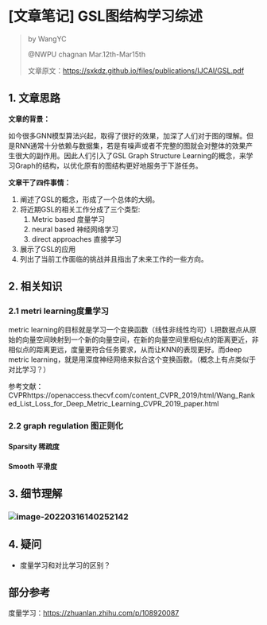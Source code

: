 # [文章笔记] GSL图结构学习综述

> by WangYC
>
> @NWPU chagnan Mar.12th-Mar15th
>
> 文章原文：https://sxkdz.github.io/files/publications/IJCAI/GSL.pdf

## 1. 文章思路

**文章的背景：**

如今很多GNN模型算法兴起，取得了很好的效果，加深了人们对于图的理解。但是RNN通常十分依赖与数据集，若是有噪声或者不完整的图就会对整体的效果产生很大的副作用。因此人们引入了GSL Graph Structure Learning的概念，来学习Graph的结构，以优化原有的图结构更好地服务于下游任务。

**文章干了四件事情：**

1. 阐述了GSL的概念，形成了一个总体的大纲。
2. 将近期GSL的相关工作分成了三个类型:
   1. Metric based 度量学习
   2. neural based 神经网络学习
   3. direct approaches 直接学习
3. 展示了GSL的应用
4. 列出了当前工作面临的挑战并且指出了未来工作的一些方向。

## 2. 相关知识

### 2.1 metri learning度量学习

metric learning的目标就是学习一个变换函数（线性非线性均可）L把数据点从原始的向量空间映射到一个新的向量空间，在新的向量空间里相似点的距离更近，非相似点的距离更远，度量更符合任务要求，从而让KNN的表现更好。而deep metric learning，就是用深度神经网络来拟合这个变换函数。（概念上有点类似于对比学习？）

参考文献：CVPRhttps://openaccess.thecvf.com/content_CVPR_2019/html/Wang_Ranked_List_Loss_for_Deep_Metric_Learning_CVPR_2019_paper.html

### 2.2 graph regulation 图正则化

#### Sparsity 稀疏度

#### Smooth 平滑度

## 3. 细节理解

### ![image-20220316140252142](图结构学习综述.assets/image-20220316140252142.png)

## 4. 疑问

* 度量学习和对比学习的区别？

## 部分参考

度量学习：https://zhuanlan.zhihu.com/p/108920087